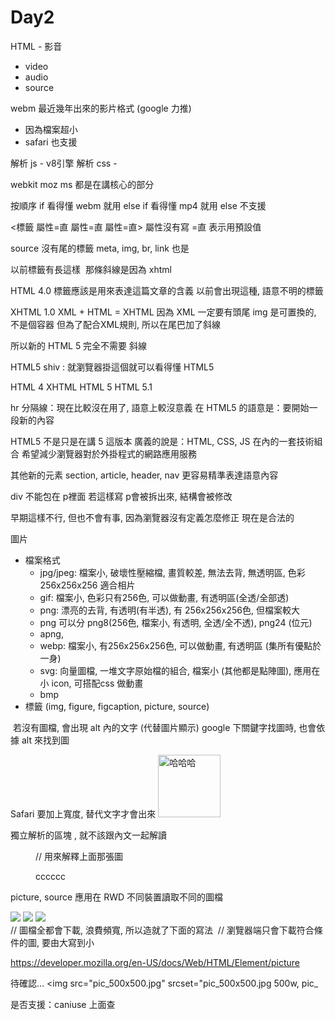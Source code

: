 # Day2

HTML - 影音
- video
- audio
- source

webm 最近幾年出來的影片格式 (google 力推)
- 因為檔案超小
- safari 也支援

解析 js - v8引擎
解析 css - 

webkit
moz
ms
都是在講核心的部分

按順序
if 看得懂 webm 就用
else if 看得懂 mp4 就用
else 不支援

<標籤 屬性=直 屬性=直 屬性=直>
屬性沒有寫 =直 表示用預設值

source 沒有尾的標籤
meta, img, br, link 也是


以前標籤有長這樣
<img src="" alt="" />
那條斜線是因為 xhtml

HTML 4.0
標籤應該是用來表達這篇文章的含義
以前會出現這種, 語意不明的標籤
<font></font>
<center></center>

XHTML 1.0
XML + HTML = XHTML
因為 XML 一定要有頭尾
img 是可置換的, 不是個容器
但為了配合XML規則, 所以在尾巴加了斜線

所以新的 HTML 5 完全不需要 斜線

HTML5 shiv : 就瀏覽器掛這個就可以看得懂 HTML5

HTML 4
XHTML
HTML 5
HTML 5.1

hr 分隔線：現在比較沒在用了, 語意上較沒意義
在 HTML5 的語意是：要開始一段新的內容

HTML5 不是只是在講 5 這版本
廣義的說是：HTML, CSS, JS 在內的一套技術組合
希望減少瀏覽器對於外掛程式的網路應用服務

其他新的元素
section, article, header, nav 更容易精準表達語意內容

div 不能包在 p裡面
若這樣寫 p會被拆出來, 結構會被修改

早期這樣不行, 但也不會有事, 因為瀏覽器沒有定義怎麼修正
現在是合法的
<a>
  <div></div>
</a>

圖片
- 檔案格式
  - jpg/jpeg: 檔案小, 破壞性壓縮檔, 畫質較差, 無法去背, 無透明區, 色彩 256x256x256 適合相片
  - gif: 檔案小, 色彩只有256色, 可以做動畫, 有透明區(全透/全部透)
  - png: 漂亮的去背, 有透明(有半透), 有 256x256x256色, 但檔案較大
  - png 可以分 png8(256色, 檔案小, 有透明, 全透/全不透), png24 (位元)
  - apng,  
  - webp: 檔案小, 有256x256x256色, 可以做動畫, 有透明區 (集所有優點於一身)
  - svg: 向量圖檔, 一堆文字原始檔的組合, 檔案小 (其他都是點陣圖), 應用在小 icon, 可搭配css 做動畫
  - bmp
- 標籤 (img, figure, figcaption, picture, source)

<img src="" alt="">
若沒有圖檔, 會出現 alt 內的文字 (代替圖片顯示)
google 下關鍵字找圖時, 也會依據 alt 來找到圖

Safari 要加上寬度, 替代文字才會出來
<img src="xxx" width="100" alt="哈哈哈">

獨立解析的區塊 , 就不該跟內文一起解讀
<figure class="pic">
  <img src="" alt="">
  <figcaption>   // 用來解釋上面那張圖
    <p>cccccc</p>
  </figcaption>
</figure>

picture, source 應用在 RWD
不同裝置讀取不同的圖檔

<div class="pic">
  <img src="big.jpg">
  <img src="medium.jpg">
  <img src="small.jpg">
</div>
// 圖檔全都會下載, 浪費頻寬, 所以造就了下面的寫法
<picture>
  <source srcset="big.jpg" media="(min-width: 1200px)">
  <source srcset="medium.jpg" media="(min-width: 768px) and (max-width: 1199px)">
  <img src="small.jpg" alt="">
</picture>
// 瀏覽器端只會下載符合條件的圖, 要由大寫到小

https://developer.mozilla.org/en-US/docs/Web/HTML/Element/picture

待確認...
<img
  src="pic_500x500.jpg"
  srcset="pic_500x500.jpg 500w, pic_




是否支援：caniuse 上面查

